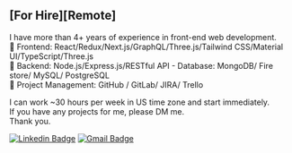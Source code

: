 ## [For Hire][Remote] 

I have more than 4+ years of experience in front-end web development.<br/>
🌟 Frontend: React/Redux/Next.js/GraphQL/Three.js/Tailwind CSS/Material UI/TypeScript/Three.js<br/>
🌟 Backend: Node.js/Express.js/RESTful API - Database: MongoDB/ Fire store/ MySQL/ PostgreSQL<br/>
🌟 Project Management: GitHub / GitLab/ JIRA/ Trello<br/>

I can work ~30 hours per week in US time zone and start immediately.<br/>
If you have any projects for me, please DM me.<br/>
Thank you.<br/>

[![Linkedin Badge](https://img.shields.io/badge/-LinkedIn-blue?style=flat-square&logo=Linkedin&logoColor=white&link=https://www.linkedin.com/in/gabriel-linassi-b7a04b156/)](https://www.linkedin.com/in/gabriel-linassi-b7a04b156/)
[![Gmail Badge](https://img.shields.io/badge/-Gmail-c14438?style=flat-square&logo=Gmail&logoColor=white&link=mailto:gabrielm.linassi@gmail.com)](mailto:gabrielm.linassi@gmail.com)

<br/>


